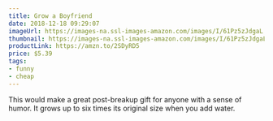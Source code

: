 ```yaml
---
title: Grow a Boyfriend
date: 2018-12-18 09:29:07
imageUrl: https://images-na.ssl-images-amazon.com/images/I/61Pz5zJdgaL._SY450_.jpg
thumbnail: https://images-na.ssl-images-amazon.com/images/I/61Pz5zJdgaL._SR600,315_.jpg
productLink: https://amzn.to/2SDyRD5
price: $5.39
tags:
- funny
- cheap
---
```


This would make a great post-breakup gift for anyone with a sense of humor. It grows up to six times its original size when you add water.